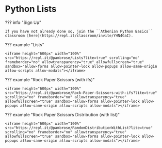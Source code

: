 # Python Lists 

??? info "Sign Up"

    If you have not already done so, join the ``Athenian Python Basics`` classroom [here](https://repl.it/classroom/invite/YHN4GaI).

??? example "Lists"

    <iframe height="600px" width="100%" src="https://repl.it/@pambrose/Lists?lite=true" scrolling="no" frameborder="no" allowtransparency="true" allowfullscreen="true" sandbox="allow-forms allow-pointer-lock allow-popups allow-same-origin allow-scripts allow-modals"></iframe>

??? example "Rock Paper Scissors (with ifs)"

    <iframe height="600px" width="100%" src="https://repl.it/@pambrose/Rock-Paper-Scissors-with-ifs?lite=true" scrolling="no" frameborder="no" allowtransparency="true" allowfullscreen="true" sandbox="allow-forms allow-pointer-lock allow-popups allow-same-origin allow-scripts allow-modals"></iframe>
    
??? example "Rock Paper Scissors Distribution (with list)"

    <iframe height="600px" width="100%" src="https://repl.it/@pambrose/RandomDistributionWithList?lite=true" scrolling="no" frameborder="no" allowtransparency="true" allowfullscreen="true" sandbox="allow-forms allow-pointer-lock allow-popups allow-same-origin allow-scripts allow-modals"></iframe>